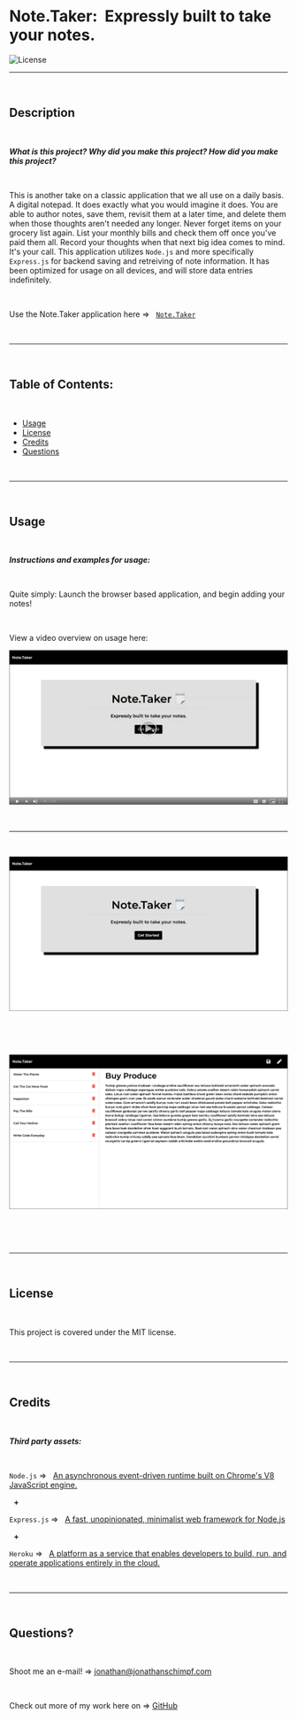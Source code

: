 # Note.Taker: ‏‏‎ ‎Expressly built to take your notes.‏‏‎
‎‎![License](https://img.shields.io/static/v1?label=License&message=MIT&color=brightgreen) 
  

  ---
  
  <p>&nbsp;<p>
    

## Description 

<p>&nbsp;<p>

<strong><em>What is this project? Why did you make this project? How did you make this project?</strong></em>

<p>&nbsp;<p>

This is another take on a classic application that we all use on a daily basis. A digital notepad. It does exactly what you would imagine it does. You are able to author notes, save them, revisit them at a later time, and delete them when those thoughts aren't needed any longer. Never forget items on your grocery list again. List your monthly bills and check them off once you've paid them all. Record your thoughts when that next big idea comes to mind. It's your call. This application utilizes `Node.js` and more specifically `Express.js` for backend saving and retreiving of note information. It has been optimized for usage on all devices, and will store data entries indefinitely. 

<p>&nbsp;<p>


Use the Note.Taker application here =>‏‏‎ ‎‏‏‎ ‎‏‏‎ ‎‏‏‎[` Note.Taker `](https://note-taker-express-js.herokuapp.com/)


<p>&nbsp;<p>


---

<p>&nbsp;<p>


## Table of Contents: 

<p>&nbsp;<p>

* [Usage](#usage)
* [License](#license)
* [Credits](#credits)
* [Questions](#questions)

<p>&nbsp;<p>

---

<p>&nbsp;<p>


## Usage


<p>&nbsp;<p>


<strong><em>Instructions and examples for usage:</strong></em>

<p>&nbsp;<p>

Quite simply: Launch the browser based application, and begin adding your notes!

<p>&nbsp;<p>


View a video overview on usage here:

[![IMAGE](readme_content/note.taker_videograb.png)](https://drive.google.com/file/d/1IkaGaSxINtcAyajpjBFbU8PnzvfVZ8Wf/view) 

<p>&nbsp;<p>

---

<p>&nbsp;<p>

[![Sample](readme_content/note.taker_main.png)](https://https://note-taker-express-js.herokuapp.com/)

<p>&nbsp;<p>

<p>&nbsp;<p>

[![Sample](readme_content/note.taker_second.png)](https://https://note-taker-express-js.herokuapp.com/)

<p>&nbsp;<p>


<p>&nbsp;<p>


---


<p>&nbsp;<p>


## License


<p>&nbsp;<p>


This project is covered under the MIT license. 


<p>&nbsp;<p>


---


<p>&nbsp;<p>


## Credits


<p>&nbsp;<p>


<strong><em>Third party assets:</strong></em>


<p>&nbsp;<p>

`Node.js` =>‏‏‎ ‎ ‏‏‎ ‎[An asynchronous event-driven runtime built on Chrome's V8 JavaScript engine.](https://nodejs.org/en/)

<p>&nbsp;‏‏‎‏‏‎ ‎<strong>+</strong></p>


`Express.js` =>‏‏‎ ‎ ‏‏‎ ‎[A fast, unopinionated, minimalist web framework for Node.js](https://expressjs.com/)


<p>&nbsp;‏‏‎‏‏‎ ‎<strong>+</strong></p>


`Heroku` =>‏‏‎ ‎ ‏‏‎ ‎[A platform as a service that enables developers to build, run, and operate applications entirely in the cloud.](https://www.heroku.com)



<p>&nbsp;<p>


---


<p>&nbsp;<p>



## Questions?


<p>&nbsp;<p>


Shoot me an e-mail! => jonathan@jonathanschimpf.com

<p>&nbsp;<p>


Check out more of my work here on =>
[GitHub](http://github.com/jonathanschimpf)

<p>&nbsp;<p>



